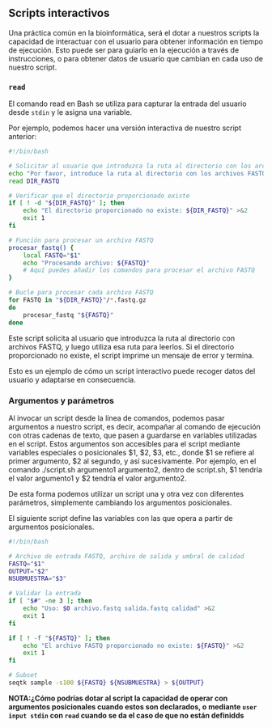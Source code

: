 ## Scripts interactivos

Una práctica común en la bioinformática, será el dotar a nuestros scripts la capacidad de interactuar con el usuario para obtener información en tiempo de ejecución. Esto puede ser para guiarlo en la ejecución a través de instrucciones, o para obtener datos de usuario que cambian en cada uso de nuestro script.

### **`read`**

El comando read en Bash se utiliza para capturar la entrada del usuario desde `stdin` y le asigna una variable. 

Por ejemplo, podemos hacer una versión interactiva de nuestro script anterior:

```bash
#!/bin/bash

# Solicitar al usuario que introduzca la ruta al directorio con los archivos FASTQ
echo "Por favor, introduce la ruta al directorio con los archivos FASTQ:"
read DIR_FASTQ

# Verificar que el directorio proporcionado existe
if [ ! -d "${DIR_FASTQ}" ]; then
    echo "El directorio proporcionado no existe: ${DIR_FASTQ}" >&2
    exit 1
fi

# Función para procesar un archivo FASTQ
procesar_fastq() {
    local FASTQ="$1"
    echo "Procesando archivo: ${FASTQ}"
    # Aquí puedes añadir los comandos para procesar el archivo FASTQ
}

# Bucle para procesar cada archivo FASTQ
for FASTQ in "${DIR_FASTQ}"/*.fastq.gz
do
    procesar_fastq "${FASTQ}"
done
```

Este script solicita al usuario que introduzca la ruta al directorio con archivos FASTQ, y luego utiliza esa ruta para leerlos. Si el directorio proporcionado no existe, el script imprime un mensaje de error y termina. 

Esto es un ejemplo de cómo un script interactivo puede recoger datos del usuario y adaptarse en consecuencia.

### Argumentos y parámetros

Al invocar un script desde la línea de comandos, podemos pasar argumentos a nuestro script, es decir, acompañar al comando de ejecución con otras cadenas de texto, que pasen a guardarse en variables utilizadas en el script. Estos argumentos son accesibles para el script mediante variables especiales o posicionales $1, $2, $3, etc., donde $1 se refiere al primer argumento, $2 al segundo, y así sucesivamente. Por ejemplo, en el comando ./script.sh argumento1 argumento2, dentro de script.sh, $1 tendría el valor argumento1 y $2 tendría el valor argumento2.

De esta forma podemos utilizar un script una y otra vez con diferentes parámetros, simplemente cambiando los argumentos posicionales.

El siguiente script define las variables con las que opera a partir de argumentos posicionales. 



```bash
#!/bin/bash

# Archivo de entrada FASTQ, archivo de salida y umbral de calidad
FASTQ="$1"
OUTPUT="$2"
NSUBMUESTRA="$3"

# Validar la entrada
if [ "$#" -ne 3 ]; then
    echo "Uso: $0 archivo.fastq salida.fastq calidad" >&2
    exit 1
fi

if [ ! -f "${FASTQ}" ]; then
    echo "El archivo FASTQ proporcionado no existe: ${FASTQ}" >&2
    exit 1
fi

# Subset
seqtk sample -s100 ${FASTQ} ${NSUBMUESTRA} > ${OUTPUT}
```

**NOTA:¿Cómo podrías dotar al script la capacidad de operar con argumentos posicionales cuando estos son declarados, o mediante `user input stdin` con `read` cuando se da el caso de que no están definidds**

